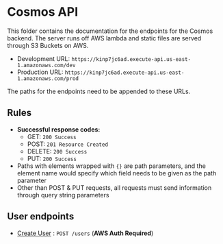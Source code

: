 # Cosmos API

This folder contains the documentation for the endpoints for the Cosmos backend. The server runs off AWS lambda and static files are served through S3 Buckets on AWS. 

* Development URL: `https://kinp7jc6ad.execute-api.us-east-1.amazonaws.com/dev`
* Production URL: `https://kinp7jc6ad.execute-api.us-east-1.amazonaws.com/prod`

The paths for the endpoints need to be appended to these URLs.

## Rules

* **Successful response codes:**
    * GET: `200 Success`
    * POST: `201 Resource Created`
    * DELETE: `200 Success`
    * PUT: `200 Success`
* Paths with elements wrapped with `{}` are path parameters, and the element name would specify which field needs to be given as the path parameter
* Other than POST & PUT requests, all requests must send information through query string parameters

## User endpoints

* [Create User](users/post.md) : `POST /users` (**AWS Auth Required**)
